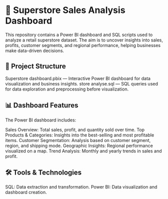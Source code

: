 # 🛒 Superstore Sales Analysis Dashboard
This repository contains a Power BI dashboard and SQL scripts used to analyze a retail superstore dataset. 
The aim is to uncover insights into sales, profits, customer segments, and regional performance, helping businesses make data-driven decisions.

## 📁 Project Structure
Superstore dashboard.pbix — Interactive Power BI dashboard for data visualization and business insights.
store analyse.sql — SQL queries used for data exploration and preprocessing before visualization.

## 📊 Dashboard Features
The Power BI dashboard includes:

Sales Overview: Total sales, profit, and quantity sold over time.
Top Products & Categories: Insights into the best-selling and most profitable items.
Customer Segmentation: Analysis based on customer segment, region, and shipping mode.
Geographic Insights: Regional performance visualized on a map.
Trend Analysis: Monthly and yearly trends in sales and profit.

## 🛠️ Tools & Technologies
SQL: Data extraction and transformation.
Power BI: Data visualization and dashboard creation.
